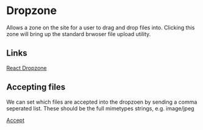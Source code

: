 # Dropzone

Allows a zone on the site for a user to drag and drop files into. Clicking this zone will bring up
the standard brwoser file upload utility.

## Links

[React Dropzone](https://github.com/react-dropzone/react-dropzone)

## Accepting files

We can set which files are accepted into the dropzoen by sending a comma seperated list. These
should be the full mimetypes strings, e.g. image/jpeg

[Accept](https://github.com/react-dropzone/react-dropzone/tree/master/examples/accept)
